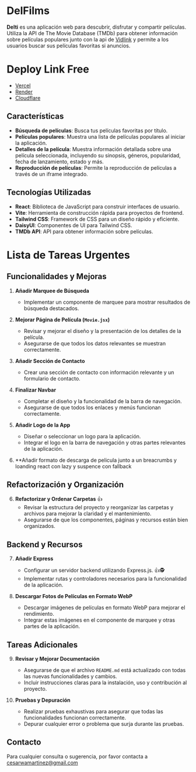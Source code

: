 # DelFilms

<strong>Delti</strong> es una aplicación web para descubrir, disfrutar y compartir películas. Utiliza la API de The Movie Database (TMDb) para obtener información sobre películas populares junto con la api de [Vidlink](https://vidlink.pro/) y permite a los usuarios buscar sus películas favoritas si anuncios.

# Deploy Link Free
   - [Vercel](https://delfilms.vercel.app/)
   - [Render](https://delfilms.onrender.com)
   - [Cloudflare](https://delfilms.pages.dev/)


## Características

- **Búsqueda de películas**: Busca tus películas favoritas por título.
- **Películas populares**: Muestra una lista de películas populares al iniciar la aplicación.
- **Detalles de la película**: Muestra información detallada sobre una película seleccionada, incluyendo su sinopsis, géneros, popularidad, fecha de lanzamiento, estado y más.
- **Reproducción de películas**: Permite la reproducción de películas a través de un iframe integrado.

## Tecnologías Utilizadas

- **React**: Biblioteca de JavaScript para construir interfaces de usuario.
- **Vite**: Herramienta de construcción rápida para proyectos de frontend.
- **Tailwind CSS**: Framework de CSS para un diseño rápido y eficiente.
- **DaisyUI**: Componentes de UI para Tailwind CSS.
- **TMDb API**: API para obtener información sobre películas.




# Lista de Tareas Urgentes

## Funcionalidades y Mejoras

1. **Añadir Marquee de Búsqueda**
   - Implementar un componente de marquee para mostrar resultados de búsqueda destacados.

2. **Mejorar Página de Película (`Movie.jsx`)**
   - Revisar y mejorar el diseño y la presentación de los detalles de la película.
   - Asegurarse de que todos los datos relevantes se muestran correctamente.

3. **Añadir Sección de Contacto**
   - Crear una sección de contacto con información relevante y un formulario de contacto.

4. **Finalizar Navbar**
   - Completar el diseño y la funcionalidad de la barra de navegación.
   - Asegurarse de que todos los enlaces y menús funcionan correctamente.

5. **Añadir Logo de la App**
   - Diseñar o seleccionar un logo para la aplicación.
   - Integrar el logo en la barra de navegación y otras partes relevantes de la aplicación.
6. **Añadir formato de descarga de pelicula junto a un breacrumbs y loanding react con lazy y suspence con fallback
## Refactorización y Organización

6. **Refactorizar y Ordenar Carpetas** 👍
   - Revisar la estructura del proyecto y reorganizar las carpetas y archivos para mejorar la claridad y el mantenimiento.
   - Asegurarse de que los componentes, páginas y recursos están bien organizados.

## Backend y Recursos

7. **Añadir Express**
   - Configurar un servidor backend utilizando Express.js. 👍🕵️
   - Implementar rutas y controladores necesarios para la funcionalidad de la aplicación.

8. **Descargar Fotos de Películas en Formato WebP**
   - Descargar imágenes de películas en formato WebP para mejorar el rendimiento.
   - Integrar estas imágenes en el componente de marquee y otras partes de la aplicación.

## Tareas Adicionales

9. **Revisar y Mejorar Documentación**
   - Asegurarse de que el archivo `README.md` está actualizado con todas las nuevas funcionalidades y cambios.
   - Incluir instrucciones claras para la instalación, uso y contribución al proyecto.

10. **Pruebas y Depuración**
    - Realizar pruebas exhaustivas para asegurar que todas las funcionalidades funcionan correctamente.
    - Depurar cualquier error o problema que surja durante las pruebas.





## Contacto

Para cualquier consulta o sugerencia, por favor contacta a cesarwamartinez@gmail.com
